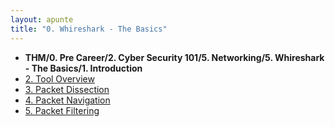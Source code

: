 ```yaml
---
layout: apunte
title: "0. Whireshark - The Basics"
---
```


- **THM/0. Pre Career/2. Cyber Security 101/5. Networking/5. Whireshark - The Basics/1. Introduction**
- [2. Tool Overview](/apuntes/thm/0-pre-career/2-cyber-security-101/5-networking/5-whireshark-the-basics/2-tool-overview/)
- [3. Packet Dissection](/apuntes/thm/0-pre-career/2-cyber-security-101/5-networking/5-whireshark-the-basics/3-packet-dissection/)
- [4. Packet Navigation](/apuntes/thm/0-pre-career/2-cyber-security-101/5-networking/5-whireshark-the-basics/4-packet-navigation/)
- [5. Packet Filtering](/apuntes/thm/0-pre-career/2-cyber-security-101/5-networking/5-whireshark-the-basics/5-packet-filtering/)

